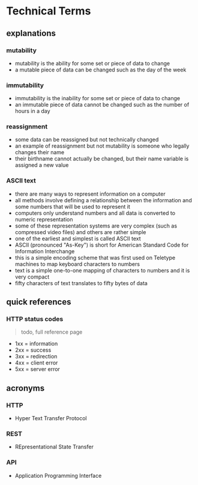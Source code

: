 # Technical Terms

## explanations

### mutability

- mutability is the ability for some set or piece of data to change
- a mutable piece of data can be changed such as the day of the week

### immutability

- immutability is the inability for some set or piece of data to change
- an immutable piece of data cannot be changed such as the number of hours in a day 

### reassignment

- some data can be reassigned but not technically changed  
- an example of reassignment but not mutability is someone who legally changes their name
- their birthname cannot actually be changed, but their name variable is assigned a new value

### ASCII text 
- there are many ways to represent information on a computer
- all methods involve defining a relationship between the information and some numbers that will be used to represent it 
- computers only understand numbers and all data is converted to numeric representation
- some of these representation systems are very complex (such as compressed video files) and others are rather simple 
- one of the earliest and simplest is called ASCII text 
- ASCII (pronounced "As-Key") is short for American Standard Code for Information Interchange 
- this is a simple encoding scheme that was first used on Teletype machines to map keyboard characters to numbers
- text is a simple one-to-one mapping of characters to numbers and it is very compact
- fifty characters of text translates to fifty bytes of data 

## quick references

### HTTP status codes

> todo, full reference page

- 1xx = information
- 2xx = success
- 3xx = redirection
- 4xx = client error
- 5xx = server error

## acronyms

### HTTP

- Hyper Text Transfer Protocol 

### REST

- REpresentational State Transfer

### API

- Application Programming Interface

